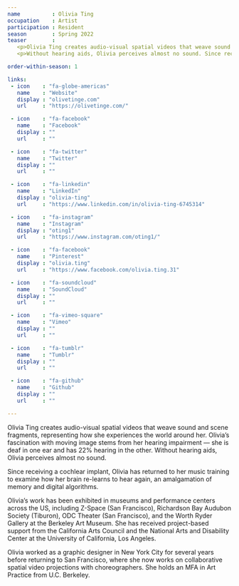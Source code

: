```yaml
---
name          : Olivia Ting
occupation    : Artist
participation : Resident
season        : Spring 2022
teaser        :
   <p>Olivia Ting creates audio-visual spatial videos that weave sound and scene fragments, representing how she experiences the world around her. Olivia’s fascination with moving image stems from her hearing impairment — she is deaf in one ear and has 22% hearing in the other.</p>
   <p>Without hearing aids, Olivia perceives almost no sound. Since receiving a cochlear implant, Olivia has returned to her music training to examine how her brain re-learns to hear again, an amalgamation of memory and digital algorithms.</p>

order-within-season: 1

links:
 - icon    : "fa-globe-americas"
   name    : "Website"
   display : "olivetinge.com"
   url     : "https://olivetinge.com/"

 - icon    : "fa-facebook"
   name    : "Facebook"
   display : ""
   url     : ""

 - icon    : "fa-twitter"
   name    : "Twitter"
   display : ""
   url     : ""

 - icon    : "fa-linkedin"
   name    : "LinkedIn"
   display : "olivia-ting"
   url     : "https://www.linkedin.com/in/olivia-ting-6745314"

 - icon    : "fa-instagram"
   name    : "Instagram"
   display : "oting1"
   url     : "https://www.instagram.com/oting1/"

 - icon    : "fa-facebook"
   name    : "Pinterest"
   display : "olivia.ting"
   url     : "https://www.facebook.com/olivia.ting.31"

 - icon    : "fa-soundcloud"
   name    : "SoundCloud"
   display : ""
   url     : ""

 - icon    : "fa-vimeo-square"
   name    : "Vimeo"
   display : ""
   url     : ""

 - icon    : "fa-tumblr"
   name    : "Tumblr"
   display : ""
   url     : ""

 - icon    : "fa-github"
   name    : "Github"
   display : ""
   url     : ""

---
```

Olivia Ting creates audio-visual spatial videos that weave sound and scene fragments, representing how she experiences the world around her. Olivia’s fascination with moving image stems from her hearing impairment — she is deaf in one ear and has 22% hearing in the other. Without hearing aids, Olivia perceives almost no sound.

Since receiving a cochlear implant, Olivia has returned to her music training to examine how her brain re-learns to hear again, an amalgamation of memory and digital algorithms.

Olivia’s work has been exhibited in museums and performance centers across the US, including Z-Space (San Francisco), Richardson Bay Audubon Society (Tiburon), ODC Theater (San Francisco), and the Worth Ryder Gallery at the Berkeley Art Museum. She has received project-based support from the California Arts Council and the National Arts and Disability Center at the University of California, Los Angeles.

Olivia worked as a graphic designer in New York City for several years before returning to San Francisco, where she now works on collaborative spatial video projections with choreographers. She holds an MFA in Art Practice from U.C. Berkeley.